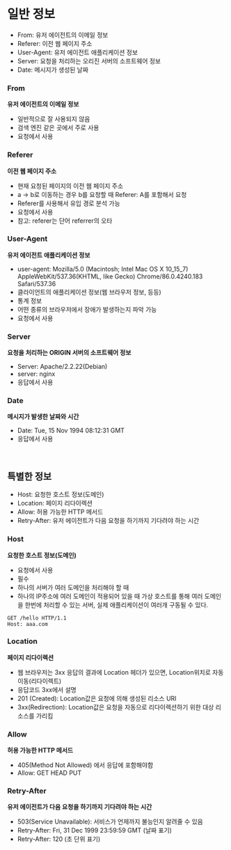 # 일반 정보
- From: 유저 에이전트의 이메일 정보
- Referer: 이전 웹 페이지 주소
- User-Agent: 유저 에이전트 애플리케이션 정보
- Server: 요청을 처리하는 오리진 서버의 소프트웨어 정보
- Date: 메시지가 생성된 날짜

### From
**유저 에이전트의 이메일 정보**
- 일반적으로 잘 사용되지 않음
- 검색 엔진 같은 곳에서 주로 사용
- 요청에서 사용

### Referer
**이전 웹 페이지 주소**

- 현재 요청된 페이지의 이전 웹 페이지 주소
- a -> b로 이동하는 경우 b를 요청할 때 Referer: A를 포함해서 요청
- Referer를 사용해서 유입 경로 분석 가능
- 요청에서 사용
- 참고: referer는 단어 referrer의 오타

### User-Agent
**유저 에이전트 애플리케이션 정보**

- user-agent: Mozilla/5.0 (Macintosh; Intel Mac OS X 10_15_7) AppleWebKit/537.36(KHTML, like Gecko) Chrome/86.0.4240.183 Safari/537.36
- 클라이언트의 애플리케이션 정보(웹 브라우저 정보, 등등)
- 통계 정보
- 어떤 종류의 브라우저에서 장애가 발생하는지 파악 가능
- 요청에서 사용

### Server
**요청을 처리하는 ORIGIN 서버의 소프트웨어 정보**
- Server: Apache/2.2.22(Debian)
- server: nginx
- 응답에서 사용

### Date
**메시지가 발생한 날짜와 시간**
- Date: Tue, 15 Nov 1994 08:12:31 GMT
- 응답에서 사용

<br>

## 특별한 정보
- Host: 요청한 호스트 정보(도메인)
- Location: 페이지 리다이렉션
- Allow: 허용 가능한 HTTP 메서드
- Retry-After: 유저 에이전트가 다음 요청을 하기까지 기다려야 하는 시간

### Host
**요청한 호스트 정보(도메인)**
- 요청에서 사용
- 필수
- 하나의 서버가 여러 도메인을 처리해야 할 때
- 하나의 IP주소에 여러 도메인이 적용되어 있을 때 가상 호스트를 통해 여러 도메인을 한번에 처리할 수 있는 서버, 실제 애플리케이션이 여러개 구동될 수 있다.

```
GET /hello HTTP/1.1
Host: aaa.com
```

### Location
**페이지 리다이렉션**
- 웹 브라우저는 3xx 응답의 결과에 Location 헤더가 있으면, Location위치로 자동 이동(리다이렉트)
- 응답코드 3xx에서 설명
- 201 (Created): Location값은 요청에 의해 생성된 리소스 URI
- 3xx(Redirection): Location값은 요청을 자동으로 리다이렉션하기 위한 대상 리소스를 가리킴

### Allow
**허용 가능한 HTTP 메서드**
- 405(Method Not Allowed) 에서 응답에 포함해야함
- Allow: GET HEAD PUT

### Retry-After
**유저 에이전트가 다음 요청을 하기까지 기다려야 하는 시간**
- 503(Service Unavailable): 서비스가 언제까지 불능인지 알려줄 수 있음
- Retry-After: Fri, 31 Dec 1999 23:59:59 GMT (날짜 표기)
- Retry-After: 120 (초 단위 표기)